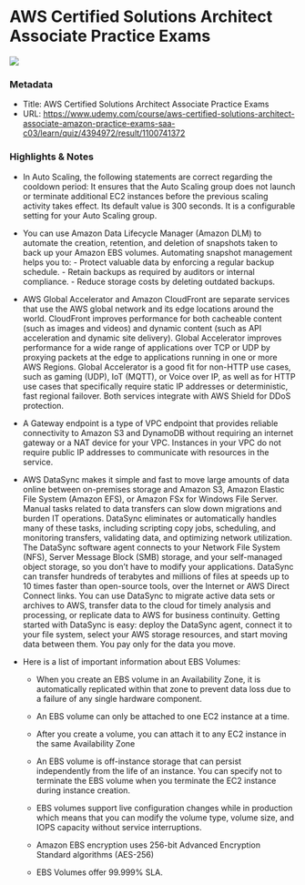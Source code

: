 # AWS Certified Solutions Architect Associate Practice Exams

![](https://img-c.udemycdn.com/course/480x270/1520628_21fa_4.jpg)

### Metadata

- Title: AWS Certified Solutions Architect Associate Practice Exams
- URL: https://www.udemy.com/course/aws-certified-solutions-architect-associate-amazon-practice-exams-saa-c03/learn/quiz/4394972/result/1100741372
### Highlights & Notes

- In Auto Scaling, the following statements are correct regarding the cooldown period:  It ensures that the Auto Scaling group does not launch or terminate additional EC2 instances before the previous scaling activity takes effect.  Its default value is 300 seconds.  It is a configurable setting for your Auto Scaling group.
- You can use Amazon Data Lifecycle Manager (Amazon DLM) to automate the creation, retention, and deletion of snapshots taken to back up your Amazon EBS volumes. Automating snapshot management helps you to:  - Protect valuable data by enforcing a regular backup schedule.  - Retain backups as required by auditors or internal compliance.  - Reduce storage costs by deleting outdated backups.
- AWS Global Accelerator and Amazon CloudFront are separate services that use the AWS global network and its edge locations around the world. CloudFront improves performance for both cacheable content (such as images and videos) and dynamic content (such as API acceleration and dynamic site delivery). Global Accelerator improves performance for a wide range of applications over TCP or UDP by proxying packets at the edge to applications running in one or more AWS Regions. Global Accelerator is a good fit for non-HTTP use cases, such as gaming (UDP), IoT (MQTT), or Voice over IP, as well as for HTTP use cases that specifically require static IP addresses or deterministic, fast regional failover. Both services integrate with AWS Shield for DDoS protection.
- A Gateway endpoint is a type of VPC endpoint that provides reliable connectivity to Amazon S3 and DynamoDB without requiring an internet gateway or a NAT device for your VPC. Instances in your VPC do not require public IP addresses to communicate with resources in the service.
- AWS DataSync makes it simple and fast to move large amounts of data online between on-premises storage and Amazon S3, Amazon Elastic File System (Amazon EFS), or Amazon FSx for Windows File Server. Manual tasks related to data transfers can slow down migrations and burden IT operations. DataSync eliminates or automatically handles many of these tasks, including scripting copy jobs, scheduling, and monitoring transfers, validating data, and optimizing network utilization. The DataSync software agent connects to your Network File System (NFS), Server Message Block (SMB) storage, and your self-managed object storage, so you don’t have to modify your applications.  DataSync can transfer hundreds of terabytes and millions of files at speeds up to 10 times faster than open-source tools, over the Internet or AWS Direct Connect links. You can use DataSync to migrate active data sets or archives to AWS, transfer data to the cloud for timely analysis and processing, or replicate data to AWS for business continuity. Getting started with DataSync is easy: deploy the DataSync agent, connect it to your file system, select your AWS storage resources, and start moving data between them. You pay only for the data you move.
- Here is a list of important information about EBS Volumes:

    - When you create an EBS volume in an Availability Zone, it is automatically replicated within that zone to prevent data loss due to a failure of any single hardware component.

    - An EBS volume can only be attached to one EC2 instance at a time.

    - After you create a volume, you can attach it to any EC2 instance in the same Availability Zone

    - An EBS volume is off-instance storage that can persist independently from the life of an instance. You can specify not to terminate the EBS volume when you terminate the EC2 instance during instance creation.

    - EBS volumes support live configuration changes while in production which means that you can modify the volume type, volume size, and IOPS capacity without service interruptions.

    - Amazon EBS encryption uses 256-bit Advanced Encryption Standard algorithms (AES-256)

    - EBS Volumes offer 99.999% SLA.


